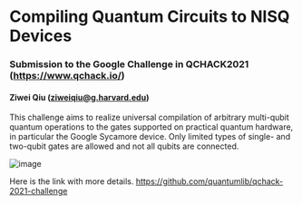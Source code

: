 # Compiling Quantum Circuits to NISQ Devices
### Submission to the Google Challenge in QCHACK2021 (https://www.qchack.io/)



#### Ziwei Qiu (ziweiqiu@g.harvard.edu)

This challenge aims to realize universal compilation of arbitrary multi-qubit quantum operations to the gates supported on practical quantum hardware, in particular the Google Sycamore device. Only limited types of single- and two-qubit gates are allowed and not all qubits are connected. 


![image](https://user-images.githubusercontent.com/29555981/114296949-f9f26780-9a7b-11eb-9ad9-03cee08a70a8.png)


Here is the link with more details.
https://github.com/quantumlib/qchack-2021-challenge
